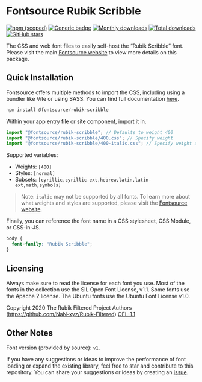 # Fontsource Rubik Scribble

[![npm (scoped)](https://img.shields.io/npm/v/@fontsource/rubik-scribble?color=brightgreen)](https://www.npmjs.com/package/@fontsource/rubik-scribble) [![Generic badge](https://img.shields.io/badge/fontsource-passing-brightgreen)](https://github.com/fontsource/fontsource) [![Monthly downloads](https://badgen.net/npm/dm/@fontsource/rubik-scribble)](https://github.com/fontsource/fontsource) [![Total downloads](https://badgen.net/npm/dt/@fontsource/rubik-scribble)](https://github.com/fontsource/fontsource) [![GitHub stars](https://img.shields.io/github/stars/fontsource/fontsource.svg?style=social&label=Star)](https://github.com/fontsource/fontsource/stargazers)

The CSS and web font files to easily self-host the “Rubik Scribble” font. Please visit the main [Fontsource website](https://fontsource.org/fonts/rubik-scribble) to view more details on this package.

## Quick Installation

Fontsource offers multiple methods to import the CSS, including using a bundler like Vite or using SASS. You can find full documentation [here](https://fontsource.org/docs/getting-started/introduction).

```javascript
npm install @fontsource/rubik-scribble
```

Within your app entry file or site component, import it in.

```javascript
import "@fontsource/rubik-scribble"; // Defaults to weight 400
import "@fontsource/rubik-scribble/400.css"; // Specify weight
import "@fontsource/rubik-scribble/400-italic.css"; // Specify weight and style
```

Supported variables:
- Weights: `[400]`
- Styles: `[normal]`
- Subsets: `[cyrillic,cyrillic-ext,hebrew,latin,latin-ext,math,symbols]`

> Note: `italic` may not be supported by all fonts. To learn more about what weights and styles are supported, please visit the [Fontsource website](https://fontsource.org/fonts/rubik-scribble).

Finally, you can reference the font name in a CSS stylesheet, CSS Module, or CSS-in-JS.

```css
body {
  font-family: "Rubik Scribble";
}
```

## Licensing
Always make sure to read the license for each font you use. Most of the fonts in the collection use the SIL Open Font License, v1.1. Some fonts use the Apache 2 license. The Ubuntu fonts use the Ubuntu Font License v1.0.

Copyright 2020 The Rubik Filtered Project Authors (https://github.com/NaN-xyz/Rubik-Filtered)
[OFL-1.1](https://openfontlicense.org)

## Other Notes
Font version (provided by source): `v1`.

If you have any suggestions or ideas to improve the performance of font loading or expand the existing library, feel free to star and contribute to this repository. You can share your suggestions or ideas by creating an [issue](https://github.com/fontsource/fontsource/issues).